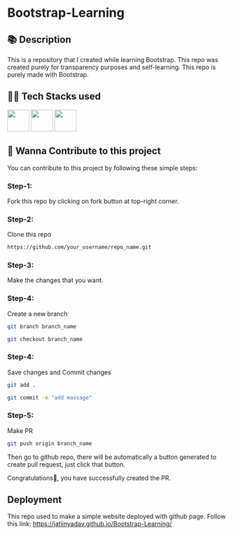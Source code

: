 # Bootstrap-Learning
## 📚 Description
This is a repository that I created while learning Bootstrap. This repo was created purely for transparency purposes and self-learning.
This repo is purely made with Bootstrap.

## 👨‍💻 Tech Stacks used
<img height="50" width="50" src="https://github.com/tomchen/stack-icons/blob/master/logos/html-5.svg" /> <img height="50" width="50" src="https://github.com/tomchen/stack-icons/blob/master/logos/css-3.svg" /> <img height="50" width="50" src="https://github.com/tomchen/stack-icons/blob/master/logos/bootstrap.svg" />

## 🤝 Wanna Contribute to this project
You can contribute to this project by following these simple steps:

### Step-1: 
Fork this repo by clicking on fork button at top-right corner.

### Step-2:
Clone this repo 
```bash
https://github.com/your_username/repo_name.git
```

### Step-3:
Make the changes that you want.

### Step-4:
Create a new branch
```bash
git branch branch_name
```
```bash
git checkout branch_name
```

### Step-4:
Save changes and Commit changes
```bash
git add .
```
```bash
git commit -m "add massage"
```
### Step-5:
Make PR
```bash
git push origin branch_name
```
Then go to github repo, there will be automatically a button generated to create pull request, just click that button.

Congratulations🎉, you have successfully created the PR.

## Deployment
This repo used to make a simple website deployed with github page.
Follow this link: https://jatiinyadav.github.io/Bootstrap-Learning/
